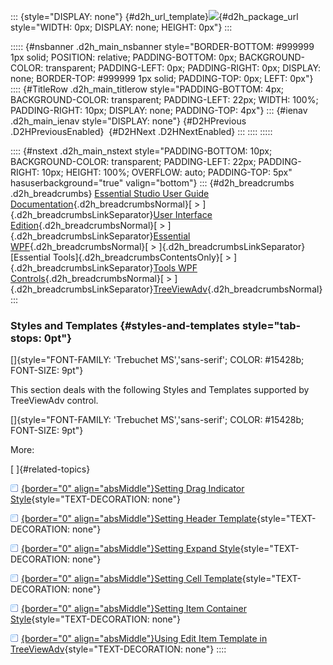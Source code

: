::: {style="DISPLAY: none"}
[](ms-xhelp:///?Id=d2h_url_template){#d2h_url_template}![](!package_url!){#d2h_package_url style="WIDTH: 0px; DISPLAY: none; HEIGHT: 0px"}
:::

::::: {#nsbanner .d2h_main_nsbanner style="BORDER-BOTTOM: #999999 1px solid; POSITION: relative; PADDING-BOTTOM: 0px; BACKGROUND-COLOR: transparent; PADDING-LEFT: 0px; PADDING-RIGHT: 0px; DISPLAY: none; BORDER-TOP: #999999 1px solid; PADDING-TOP: 0px; LEFT: 0px"}
:::: {#TitleRow .d2h_main_titlerow style="PADDING-BOTTOM: 4px; BACKGROUND-COLOR: transparent; PADDING-LEFT: 22px; WIDTH: 100%; PADDING-RIGHT: 10px; DISPLAY: none; PADDING-TOP: 4px"}
::: {#ienav .d2h_main_ienav style="DISPLAY: none"}
[](ms-xhelp:///?Id=d856aeea-60fc-4065-912f-63398c0f516b){#D2HPrevious .D2HPreviousEnabled}  [](ms-xhelp:///?Id=20072299-9a2b-42b7-a7bf-5aabcb0382f7){#D2HNext .D2HNextEnabled}
:::
::::
:::::

:::: {#nstext .d2h_main_nstext style="PADDING-BOTTOM: 10px; BACKGROUND-COLOR: transparent; PADDING-LEFT: 22px; PADDING-RIGHT: 10px; HEIGHT: 100%; OVERFLOW: auto; PADDING-TOP: 5px" hasuserbackground="true" valign="bottom"}
::: {#d2h_breadcrumbs .d2h_breadcrumbs}
[Essential Studio User Guide Documentation](ms-xhelp:///?Id=12457748-09e3-4d74-a240-8e049cedf030){.d2h_breadcrumbsNormal}[ \> ]{.d2h_breadcrumbsLinkSeparator}[User Interface Edition](ms-xhelp:///?Id=c29296b7-531c-413b-a0ec-488ca1f7f669){.d2h_breadcrumbsNormal}[ \> ]{.d2h_breadcrumbsLinkSeparator}[Essential WPF](ms-xhelp:///?Id=7f4f82c5-151c-4262-94d0-75c4626c77bc){.d2h_breadcrumbsNormal}[ \> ]{.d2h_breadcrumbsLinkSeparator}[Essential Tools]{.d2h_breadcrumbsContentsOnly}[ \> ]{.d2h_breadcrumbsLinkSeparator}[Tools WPF Controls](ms-xhelp:///?Id=2ea58a12-9426-4a63-96b4-89eb80232c2c){.d2h_breadcrumbsNormal}[ \> ]{.d2h_breadcrumbsLinkSeparator}[TreeViewAdv](ms-xhelp:///?Id=1fcb5d26-4e22-4843-b3d6-392994e12182){.d2h_breadcrumbsNormal}
:::

### Styles and Templates {#styles-and-templates style="tab-stops: 0pt"}

[]{style="FONT-FAMILY: 'Trebuchet MS','sans-serif'; COLOR: #15428b; FONT-SIZE: 9pt"} 

This section deals with the following Styles and Templates supported by TreeViewAdv control.

[]{style="FONT-FAMILY: 'Trebuchet MS','sans-serif'; COLOR: #15428b; FONT-SIZE: 9pt"} 

More:

[ ]{#related-topics}

[![](button.gif){border="0" align="absMiddle"}Setting Drag Indicator Style](ms-xhelp:///?Id=5ba199cc-ac7c-475d-b6f2-6672dd6e0ad6){style="TEXT-DECORATION: none"}

[![](button.gif){border="0" align="absMiddle"}Setting Header Template](ms-xhelp:///?Id=7919be40-e1e0-4732-ac96-3c1a58651f28){style="TEXT-DECORATION: none"}

[![](button.gif){border="0" align="absMiddle"}Setting Expand Style](ms-xhelp:///?Id=ba6ccf5e-6e18-4a2e-8a94-542f0cea46af){style="TEXT-DECORATION: none"}

[![](button.gif){border="0" align="absMiddle"}Setting Cell Template](ms-xhelp:///?Id=b005d049-2de9-4ef5-bd82-e20d54e13b15){style="TEXT-DECORATION: none"}

[![](button.gif){border="0" align="absMiddle"}Setting Item Container Style](ms-xhelp:///?Id=407183e4-164e-4a12-992f-f956f89a7e27){style="TEXT-DECORATION: none"}

[![](button.gif){border="0" align="absMiddle"}Using Edit Item Template in TreeViewAdv](ms-xhelp:///?Id=bb804238-36a8-4ed6-b435-ad56c4dd1abc){style="TEXT-DECORATION: none"}
::::
